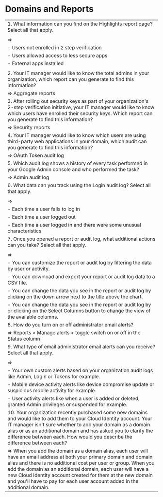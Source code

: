 # Domains and Reports

||
|---|
|1. What information can you find on the Highlights report page? Select all that apply.|
||
| =>|
|- Users not enrolled in 2 step verification|
|- Users allowed access to less secure apps|
|- External apps installed||
||
|2. Your IT manager would like to know the total admins in your organization, which report can you generate to find this information?|
| => Aggregate reports|
|3. After rolling out security keys as part of your organization's 2-step verification initiative, your IT manager would like to know which users have enrolled their security keys. Which report can you generate to find this information?|
| => Security reports|
|4. Your IT manager would like to know which users are using third-party web applications in your domain, which audit can you generate to find this information?|
| => OAuth Token audit log|
|5. Which audit log shows a history of every task performed in your Google Admin console and who performed the task?|
| => Admin audit log|
|6. What data can you track using the Login audit log? Select all that apply.|
||
|=>|
|- Each time a user fails to log in|
|- Each time a user logged out|
|- Each time a user logged in and there were some unusual characteristics||
|7. Once you opened a report or audit log, what additional actions can you take? Select all that apply.|
||
|=>|
|- You can customize the report or audit log by filtering the data by user or activity.|
|- You can download and export your report or audit log data to a CSV file.|
|- You can change the data you see in the report or audit log by clicking on the down arrow next to the title above the chart.|
|- You can change the data you see in the report or audit log by or clicking on the Select Columns button to change the view of the available columns.|
|8. How do you turn on or off administrator email alerts?|
| => Reports > Manage alerts > toggle switch on or off in the Status column|
|9. What type of email administrator email alerts can you receive? Select all that apply.|
||
|=>|
|- Your own custom alerts based on your organization audit logs like Admin, Login or Tokens for example.|
|- Mobile device activity alerts like device compromise update or suspicious mobile activity for example.|
|- User activity alerts like when a user is added or deleted, granted Admin privileges or suspended for example.||
|10. Your organization recently purchased some new domains and would like to add them to your Cloud Identity account. Your IT manager isn't sure whether to add your domain as a domain alias or as an additional domain and has asked you to clarify the difference between each. How would you describe the difference between each?|
|=> When you add the domain as a domain alias, each user will have an email address at both your primary domain and domain alias and there is no additional cost per user or group. When you add the domain as an additional domain, each user will have a new Cloud Identity account created for them at the new domain and you'll have to pay for each user account added in the additional domain.|
